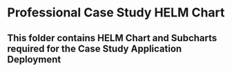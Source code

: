 # Professional Case Study HELM Chart
## This folder contains HELM Chart and Subcharts required for the Case Study Application Deployment